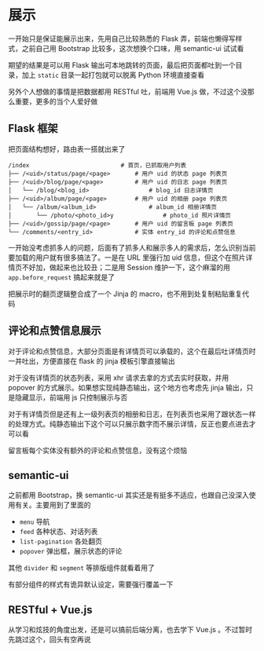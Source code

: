 # 展示

一开始只是保证能展示出来，先用自己比较熟悉的 Flask 弄，前端也懒得写样式，之前自己用 Bootstrap 比较多，这次想换个口味，用 semantic-ui 试试看

期望的结果是可以用 Flask 输出可本地跳转的页面，最后把页面都吐到一个目录，加上 `static` 目录一起打包就可以脱离 Python 环境直接查看

另外个人想做的事情是把数据都用 RESTful 吐，前端用 Vue.js 做，不过这个没那么重要，更多的当个人爱好做


## Flask 框架

把页面结构想好，路由表一搭就出来了

```shell
/index                          # 首页，已抓取用户列表
├── /<uid>/status/page/<page>       # 用户 uid 的状态 page 列表页
├── /<uid>/blog/page/<page>         # 用户 uid 的日志 page 列表页
│   └── /blog/<blog_id>                 # blog_id 日志详情页
├── /<uid>/album/page/<page>        # 用户 uid 的相册 page 列表页
│   └── /album/<album_id>               # album_id 相册详情页
│       └── /photo/<photo_id>y              # photo_id 照片详情页
├── /<uid>/gossip/page/<page>       # 用户 uid 的留言板 page 列表页
└── /comments/<entry_id>            # 实体 entry_id 的评论和点赞信息
```

一开始没考虑抓多人的问题，后面有了抓多人和展示多人的需求后，怎么识别当前要加载的用户就有很多搞法了。一是在 URL 里强行加 uid 信息，但这个在照片详情页不好加，做起来也比较丑；二是用 Session 维护一下，这个麻溜的用 `app.before_request` 搞起来就是了

把展示时的翻页逻辑整合成了一个 Jinja 的 macro，也不用到处复制粘贴重复代码


## 评论和点赞信息展示

对于评论和点赞信息，大部分页面是有详情页可以承载的，这个在最后吐详情页时一并吐出，方便直接在 flask 的 jinja 模板引擎直接输出

对于没有详情页的状态列表，采用 xhr 请求去拿的方式去实时获取，并用 popover 的方式展示。如果想实现纯静态输出，这个地方也考虑先 jinja 输出，只是隐藏显示，前端用 js 只控制展示与否

对于有详情页但是还有上一级列表页的相册和日志，在列表页也采用了跟状态一样的处理方式。纯静态输出下这个可以只展示数字而不展示详情，反正也要点进去才可以看

留言板每个实体没有额外的评论和点赞信息，没有这个烦恼


## semantic-ui

之前都用 Bootstrap，换 semantic-ui 其实还是有挺多不适应，也跟自己没深入使用有关。主要用到了里面的

* `menu` 导航
* `feed` 各种状态、对话列表
* `list-pagination` 各处翻页
* `popover` 弹出框，展示状态的评论

其他 `divider` 和 `segment` 等排版组件就看着用了

有部分组件的样式有诡异默认设定，需要强行覆盖一下


## RESTful + Vue.js

从学习和炫技的角度出发，还是可以搞前后端分离，也去学下 Vue.js 。不过暂时先跳过这个，回头有空再说
